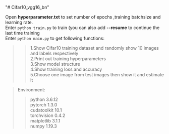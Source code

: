 "# Cifar10_vgg16_bn" 

Open **hyperparameter.txt** to set number of epochs ,training batchsize and learning rate.  
Enter `python train.py` to train (you can also add **--resume** to continue the last time training  
Enter `python main.py` to get following functions:  
>>1.Show Cifar10 training dataset and randomly show 10 images and labels respectively  
>>2.Print out training hyperparameters   
>>3.Show model structure  
>>4.Show training loss and accuracy  
>>5.Choose one image from test images then show it and estimate it  
  
>Environment:  
>>python                    3.6.12  
>>pytorch                   1.3.0  
>>cudatoolkit               10.1  
>>torchvision               0.4.2  
>>matplotlib                3.1.1  
>>numpy                     1.19.3  
